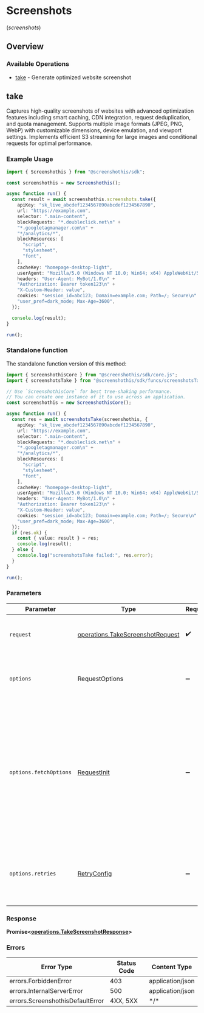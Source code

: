 # Screenshots
(*screenshots*)

## Overview

### Available Operations

* [take](#take) - Generate optimized website screenshot

## take

Captures high-quality screenshots of websites with advanced optimization features including smart caching, CDN integration, request deduplication, and quota management. Supports multiple image formats (JPEG, PNG, WebP) with customizable dimensions, device emulation, and viewport settings. Implements efficient S3 streaming for large images and conditional requests for optimal performance.

### Example Usage

```typescript
import { Screenshothis } from "@screenshothis/sdk";

const screenshothis = new Screenshothis();

async function run() {
  const result = await screenshothis.screenshots.take({
    apiKey: "sk_live_abcdef1234567890abcdef1234567890",
    url: "https://example.com",
    selector: ".main-content",
    blockRequests: "*.doubleclick.net\n" +
    "*.googletagmanager.com\n" +
    "*/analytics/*",
    blockResources: [
      "script",
      "stylesheet",
      "font",
    ],
    cacheKey: "homepage-desktop-light",
    userAgent: "Mozilla/5.0 (Windows NT 10.0; Win64; x64) AppleWebKit/537.36 (KHTML, like Gecko) Chrome/120.0.0.0 Safari/537.36",
    headers: "User-Agent: MyBot/1.0\n" +
    "Authorization: Bearer token123\n" +
    "X-Custom-Header: value",
    cookies: "session_id=abc123; Domain=example.com; Path=/; Secure\n" +
    "user_pref=dark_mode; Max-Age=3600",
  });

  console.log(result);
}

run();
```

### Standalone function

The standalone function version of this method:

```typescript
import { ScreenshothisCore } from "@screenshothis/sdk/core.js";
import { screenshotsTake } from "@screenshothis/sdk/funcs/screenshotsTake.js";

// Use `ScreenshothisCore` for best tree-shaking performance.
// You can create one instance of it to use across an application.
const screenshothis = new ScreenshothisCore();

async function run() {
  const res = await screenshotsTake(screenshothis, {
    apiKey: "sk_live_abcdef1234567890abcdef1234567890",
    url: "https://example.com",
    selector: ".main-content",
    blockRequests: "*.doubleclick.net\n" +
    "*.googletagmanager.com\n" +
    "*/analytics/*",
    blockResources: [
      "script",
      "stylesheet",
      "font",
    ],
    cacheKey: "homepage-desktop-light",
    userAgent: "Mozilla/5.0 (Windows NT 10.0; Win64; x64) AppleWebKit/537.36 (KHTML, like Gecko) Chrome/120.0.0.0 Safari/537.36",
    headers: "User-Agent: MyBot/1.0\n" +
    "Authorization: Bearer token123\n" +
    "X-Custom-Header: value",
    cookies: "session_id=abc123; Domain=example.com; Path=/; Secure\n" +
    "user_pref=dark_mode; Max-Age=3600",
  });
  if (res.ok) {
    const { value: result } = res;
    console.log(result);
  } else {
    console.log("screenshotsTake failed:", res.error);
  }
}

run();
```

### Parameters

| Parameter                                                                                                                                                                      | Type                                                                                                                                                                           | Required                                                                                                                                                                       | Description                                                                                                                                                                    |
| ------------------------------------------------------------------------------------------------------------------------------------------------------------------------------ | ------------------------------------------------------------------------------------------------------------------------------------------------------------------------------ | ------------------------------------------------------------------------------------------------------------------------------------------------------------------------------ | ------------------------------------------------------------------------------------------------------------------------------------------------------------------------------ |
| `request`                                                                                                                                                                      | [operations.TakeScreenshotRequest](../../models/operations/takescreenshotrequest.md)                                                                                           | :heavy_check_mark:                                                                                                                                                             | The request object to use for the request.                                                                                                                                     |
| `options`                                                                                                                                                                      | RequestOptions                                                                                                                                                                 | :heavy_minus_sign:                                                                                                                                                             | Used to set various options for making HTTP requests.                                                                                                                          |
| `options.fetchOptions`                                                                                                                                                         | [RequestInit](https://developer.mozilla.org/en-US/docs/Web/API/Request/Request#options)                                                                                        | :heavy_minus_sign:                                                                                                                                                             | Options that are passed to the underlying HTTP request. This can be used to inject extra headers for examples. All `Request` options, except `method` and `body`, are allowed. |
| `options.retries`                                                                                                                                                              | [RetryConfig](../../lib/utils/retryconfig.md)                                                                                                                                  | :heavy_minus_sign:                                                                                                                                                             | Enables retrying HTTP requests under certain failure conditions.                                                                                                               |

### Response

**Promise\<[operations.TakeScreenshotResponse](../../models/operations/takescreenshotresponse.md)\>**

### Errors

| Error Type                       | Status Code                      | Content Type                     |
| -------------------------------- | -------------------------------- | -------------------------------- |
| errors.ForbiddenError            | 403                              | application/json                 |
| errors.InternalServerError       | 500                              | application/json                 |
| errors.ScreenshothisDefaultError | 4XX, 5XX                         | \*/\*                            |
